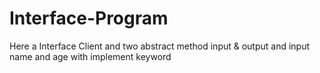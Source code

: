 # Interface-Program
Here a Interface Client and two abstract method input &amp; output and input name and age with implement keyword 
